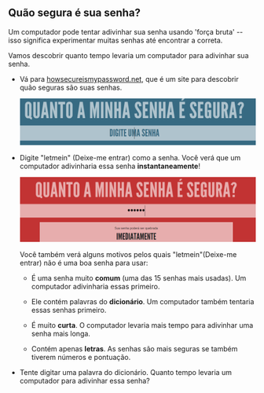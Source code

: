## Quão segura é sua senha?

Um computador pode tentar adivinhar sua senha usando 'força bruta' -- isso significa experimentar muitas senhas até encontrar a correta.

Vamos descobrir quanto tempo levaria um computador para adivinhar sua senha.



+ Vá para <a href="https://howsecureismypassword.net/" target="_blank">howsecureismypassword.net</a>, que é um site para descobrir quão seguras são suas senhas.

    ![captura de tela](images/passwords-secure.png)

+ Digite "letmein" (Deixe-me entrar) como a senha. Você verá que um computador adivinharia essa senha __instantaneamente__!

    ![captura de tela](images/passwords-letmein.png)

    Você também verá alguns motivos pelos quais "letmein"(Deixe-me entrar) não é uma boa senha para usar:

    + É uma senha muito __comum__ (uma das 15 senhas mais usadas). Um computador adivinharia essas primeiro.

    + Ele contém palavras do __dicionário__. Um computador também tentaria essas senhas primeiro.

    + É muito __curta__. O computador levaria mais tempo para adivinhar uma senha mais longa.

    + Contém apenas __letras__. As senhas são mais seguras se também tiverem números e pontuação.

+ Tente digitar uma palavra do dicionário. Quanto tempo levaria um computador para adivinhar essa senha? 

